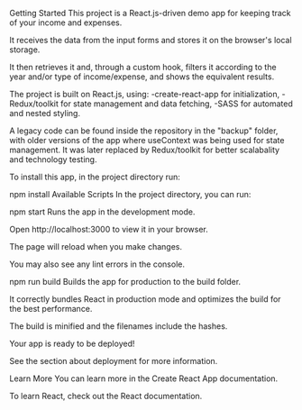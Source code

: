 Getting Started
This project is a React.js-driven demo app for keeping track of your income and expenses.

It receives the data from the input forms and stores it on the browser's local storage.

It then retrieves it and, through a custom hook, filters it according to the year and/or type of income/expense, and shows the equivalent results.



The project is built on React.js, using:
-create-react-app for initialization,
-Redux/toolkit for state management and data fetching,
-SASS for automated and nested styling.


A legacy code can be found inside the repository in the "backup" folder, with older versions of the app where useContext was being used for state management. It was later replaced by Redux/toolkit for better scalabality and technology testing.


To install this app, in the project directory run:


npm install
Available Scripts
In the project directory, you can run:


npm start
Runs the app in the development mode.

Open http://localhost:3000 to view it in your browser.


The page will reload when you make changes.

You may also see any lint errors in the console.


npm run build
Builds the app for production to the build folder.

It correctly bundles React in production mode and optimizes the build for the best performance.


The build is minified and the filenames include the hashes.

Your app is ready to be deployed!


See the section about deployment for more information.


Learn More
You can learn more in the Create React App documentation.


To learn React, check out the React documentation.

